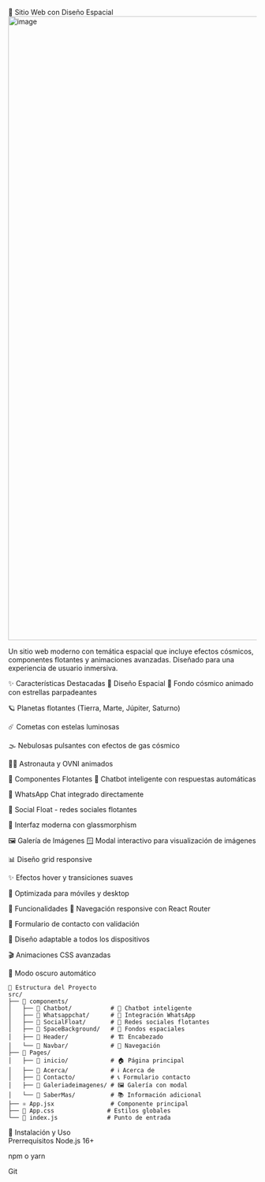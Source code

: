 🌌 Sitio Web con Diseño Espacial
<img width="2487" height="1266" alt="image" src="https://github.com/user-attachments/assets/9d6da580-6d6a-4184-b673-91d76fe89ecf" /> 

Un sitio web moderno con temática espacial que incluye efectos cósmicos, componentes flotantes y animaciones avanzadas. Diseñado para una experiencia de usuario inmersiva.

✨ Características Destacadas
🚀 Diseño Espacial
🌌 Fondo cósmico animado con estrellas parpadeantes

🪐 Planetas flotantes (Tierra, Marte, Júpiter, Saturno)

☄️ Cometas con estelas luminosas

🌫️ Nebulosas pulsantes con efectos de gas cósmico

👨‍🚀 Astronauta y OVNI animados

📱 Componentes Flotantes
🤖 Chatbot inteligente con respuestas automáticas

💬 WhatsApp Chat integrado directamente

📱 Social Float - redes sociales flotantes

🎨 Interfaz moderna con glassmorphism

🖼️ Galería de Imágenes
🪟 Modal interactivo para visualización de imágenes

📊 Diseño grid responsive

✨ Efectos hover y transiciones suaves

📱 Optimizada para móviles y desktop

🎯 Funcionalidades
🧭 Navegación responsive con React Router

📝 Formulario de contacto con validación

📱 Diseño adaptable a todos los dispositivos

🎬 Animaciones CSS avanzadas

🌙 Modo oscuro automático

```
📁 Estructura del Proyecto 
src/
├── 📂 components/
│   ├── 📂 Chatbot/           # 🤖 Chatbot inteligente
│   ├── 📂 Whatsappchat/      # 💬 Integración WhatsApp
│   ├── 📂 SocialFloat/       # 📱 Redes sociales flotantes
│   ├── 📂 SpaceBackground/   # 🌌 Fondos espaciales
│   ├── 📂 Header/            # 🏗️ Encabezado
│   └── 📂 Navbar/            # 🧭 Navegación
├── 📂 Pages/
│   ├── 📂 inicio/            # 🏠 Página principal
│   ├── 📂 Acerca/            # ℹ️ Acerca de
│   ├── 📂 Contacto/          # 📞 Formulario contacto
│   ├── 📂 Galeriadeimagenes/ # 🖼️ Galería con modal
│   └── 📂 SaberMas/          # 📚 Información adicional
├── ⚛️ App.jsx                # Componente principal
├── 🎨 App.css               # Estilos globales
└── 📄 index.js              # Punto de entrada  
``` 

🚀 Instalación y Uso  
Prerrequisitos
Node.js 16+

npm o yarn

Git
